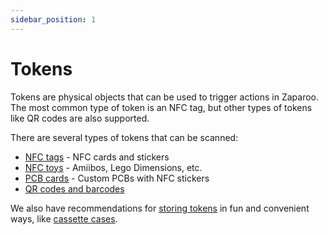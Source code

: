 ```yaml
---
sidebar_position: 1
---
```


# Tokens

Tokens are physical objects that can be used to trigger actions in Zaparoo. The most common type of token is an NFC tag, but other types of tokens like QR codes are also supported.

There are several types of tokens that can be scanned:

- [NFC tags](./nfc/) - NFC cards and stickers
- [NFC toys](./nfc-toys/) - Amiibos, Lego Dimensions, etc.
- [PCB cards](./pcb-cards) - Custom PCBs with NFC stickers
- [QR codes and barcodes](./qr-codes)

We also have recommendations for [storing tokens](./storage/) in fun and convenient ways, like [cassette cases](./storage/cassette-cases).
